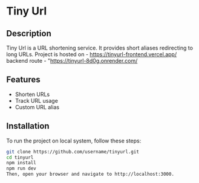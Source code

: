 
# Tiny Url

## Description

Tiny Url is a URL shortening service. It provides short aliases redirecting to long URLs.
Project is hosted on - https://tinyurl-frontend.vercel.app/
backend route - "https://tinyurl-8d0g.onrender.com/

## Features

- Shorten URLs
- Track URL usage
- Custom URL alias

## Installation

To run the project on local system, follow these steps:

```bash
git clone https://github.com/username/tinyurl.git
cd tinyurl
npm install
npm run dev
Then, open your browser and navigate to http://localhost:3000.
